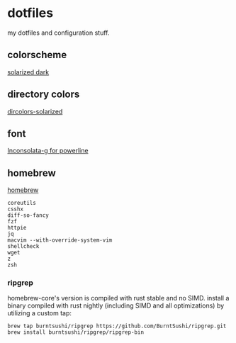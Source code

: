 # dotfiles

my dotfiles and configuration stuff.

## colorscheme

[solarized dark](http://ethanschoonover.com/solarized)

## directory colors

[dircolors-solarized](https://github.com/seebi/dircolors-solarized)

## font

[Inconsolata-g for powerline](https://github.com/powerline/fonts/tree/master/Inconsolata-g)

## homebrew

[homebrew](http://brew.sh/)

```
coreutils
csshx
diff-so-fancy
fzf
httpie
jq
macvim --with-override-system-vim
shellcheck
wget
z
zsh
```

### ripgrep

homebrew-core's version is compiled with rust stable and no SIMD.  install a
binary compiled with rust nightly (including SIMD and all optimizations) by
utilizing a custom tap:

```
brew tap burntsushi/ripgrep https://github.com/BurntSushi/ripgrep.git
brew install burntsushi/ripgrep/ripgrep-bin
```
